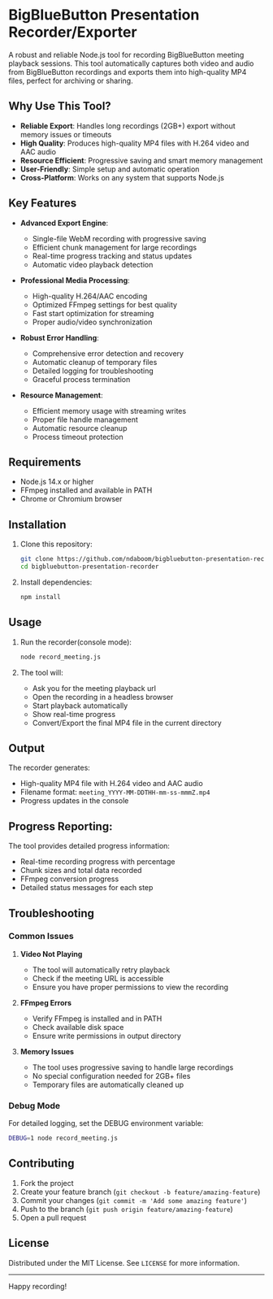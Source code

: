 # BigBlueButton Presentation Recorder/Exporter

A robust and reliable Node.js tool for recording BigBlueButton meeting playback sessions. This tool automatically captures both video and audio from BigBlueButton recordings and exports them into high-quality MP4 files, perfect for archiving or sharing.

## Why Use This Tool?

- **Reliable Export**: Handles long recordings (2GB+) export without memory issues or timeouts
- **High Quality**: Produces high-quality MP4 files with H.264 video and AAC audio
- **Resource Efficient**: Progressive saving and smart memory management
- **User-Friendly**: Simple setup and automatic operation
- **Cross-Platform**: Works on any system that supports Node.js

## Key Features

- **Advanced Export Engine**:
  - Single-file WebM recording with progressive saving
  - Efficient chunk management for large recordings
  - Real-time progress tracking and status updates
  - Automatic video playback detection

- **Professional Media Processing**:
  - High-quality H.264/AAC encoding
  - Optimized FFmpeg settings for best quality
  - Fast start optimization for streaming
  - Proper audio/video synchronization

- **Robust Error Handling**:
  - Comprehensive error detection and recovery
  - Automatic cleanup of temporary files
  - Detailed logging for troubleshooting
  - Graceful process termination

- **Resource Management**:
  - Efficient memory usage with streaming writes
  - Proper file handle management
  - Automatic resource cleanup
  - Process timeout protection

## Requirements

- Node.js 14.x or higher
- FFmpeg installed and available in PATH
- Chrome or Chromium browser

## Installation

1. Clone this repository:
   ```bash
   git clone https://github.com/ndaboom/bigbluebutton-presentation-recorder.git
   cd bigbluebutton-presentation-recorder
   ```

2. Install dependencies:
   ```bash
   npm install
   ```

## Usage

1. Run the recorder(console mode):
   ```bash
   node record_meeting.js
   ```

2. The tool will:
   - Ask you for the meeting playback url
   - Open the recording in a headless browser
   - Start playback automatically
   - Show real-time progress
   - Convert/Export the final MP4 file in the current directory

## Output

The recorder generates:
- High-quality MP4 file with H.264 video and AAC audio
- Filename format: `meeting_YYYY-MM-DDTHH-mm-ss-mmmZ.mp4`
- Progress updates in the console

## Progress Reporting:
The tool provides detailed progress information:
- Real-time recording progress with percentage
- Chunk sizes and total data recorded
- FFmpeg conversion progress
- Detailed status messages for each step

## Troubleshooting

### Common Issues

1. **Video Not Playing**
   - The tool will automatically retry playback
   - Check if the meeting URL is accessible
   - Ensure you have proper permissions to view the recording

2. **FFmpeg Errors**
   - Verify FFmpeg is installed and in PATH
   - Check available disk space
   - Ensure write permissions in output directory

3. **Memory Issues**
   - The tool uses progressive saving to handle large recordings
   - No special configuration needed for 2GB+ files
   - Temporary files are automatically cleaned up

### Debug Mode

For detailed logging, set the DEBUG environment variable:
```bash
DEBUG=1 node record_meeting.js
```

## Contributing

1. Fork the project
2. Create your feature branch (`git checkout -b feature/amazing-feature`)
3. Commit your changes (`git commit -m 'Add some amazing feature'`)
4. Push to the branch (`git push origin feature/amazing-feature`)
5. Open a pull request

## License

Distributed under the MIT License. See `LICENSE` for more information.

---
Happy recording!
